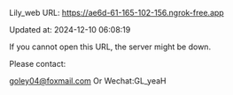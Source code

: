 Lily_web URL: https://ae6d-61-165-102-156.ngrok-free.app

Updated at: 2024-12-10 06:08:19

If you cannot open this URL, the server might be down.

Please contact: 

goley04@foxmail.com Or Wechat:GL_yeaH